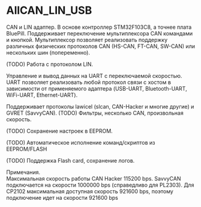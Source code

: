 # AllCAN_LIN_USB

CAN и LIN адаптер.
В основе контроллер STM32F103C8, а точнее плата BluePill.
Поддерживает переключение мультиплексора CAN командами и кнопкой.
Мультиплексор позволяет реализовать поддержку различных физических протоколов CAN (HS-CAN, FT-CAN, SW-CAN) или нескольких шин (попеременно).

(TODO) Работа с протоколом LIN.

Управление и вывод данных на UART с переключаемой скоростью. UART позволяет реализовать любой протокол связи с хостом в зависимости от применяемого адаптера (USB-UART, Bluetooth-UART, WiFi-UART, Ethernet-UART).

Поддерживает протоколы lawicel (slcan, CAN-Hacker и многие другие) и GVRET (SavvyCAN).
(TODO) Фильтры, несколько CAN, произвольная скорость.

(TODO) Сохранение настроек в EEPROM.

(TODO) Автоматическое исполнение команд/скриптов из EEPROM/FLASH

(TODO) Поддержка Flash card, сохранение логов.



<p>
Примечания. <br>
Максимальная скорость работы CAN Hacker 115200 bps. SavvyCAN подключается на скорости 1000000 bps (справедливо для PL2303). Для CP2102 максимальная доступная скорость 921600 bps, поэтому подключение идет на скорости 921600 bps
